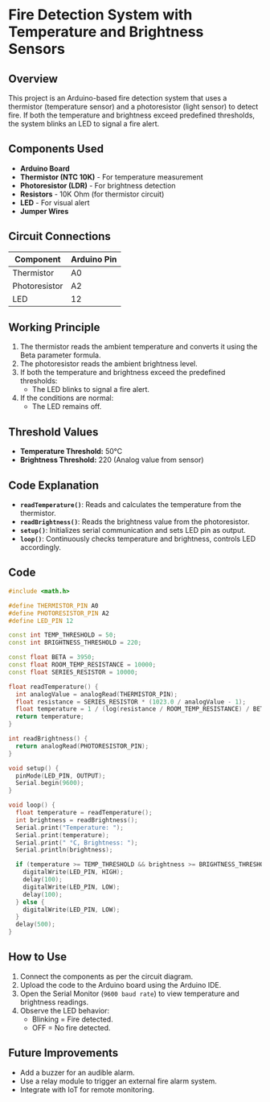 # Fire Detection System with Temperature and Brightness Sensors

## Overview
This project is an Arduino-based fire detection system that uses a thermistor (temperature sensor) and a photoresistor (light sensor) to detect fire. If both the temperature and brightness exceed predefined thresholds, the system blinks an LED to signal a fire alert.

## Components Used
- **Arduino Board**
- **Thermistor (NTC 10K)** - For temperature measurement
- **Photoresistor (LDR)** - For brightness detection
- **Resistors** - 10K Ohm (for thermistor circuit)
- **LED** - For visual alert
- **Jumper Wires**

## Circuit Connections
| Component          | Arduino Pin |
|-------------------|------------|
| Thermistor       | A0         |
| Photoresistor   | A2         |
| LED             | 12         |

## Working Principle
1. The thermistor reads the ambient temperature and converts it using the Beta parameter formula.
2. The photoresistor reads the ambient brightness level.
3. If both the temperature and brightness exceed the predefined thresholds:
   - The LED blinks to signal a fire alert.
4. If the conditions are normal:
   - The LED remains off.

## Threshold Values
- **Temperature Threshold:** 50°C
- **Brightness Threshold:** 220 (Analog value from sensor)

## Code Explanation
- **`readTemperature()`**: Reads and calculates the temperature from the thermistor.
- **`readBrightness()`**: Reads the brightness value from the photoresistor.
- **`setup()`**: Initializes serial communication and sets LED pin as output.
- **`loop()`**: Continuously checks temperature and brightness, controls LED accordingly.

## Code
```cpp
#include <math.h>

#define THERMISTOR_PIN A0   
#define PHOTORESISTOR_PIN A2
#define LED_PIN 12           

const int TEMP_THRESHOLD = 50;  
const int BRIGHTNESS_THRESHOLD = 220;

const float BETA = 3950;     
const float ROOM_TEMP_RESISTANCE = 10000;
const float SERIES_RESISTOR = 10000;  

float readTemperature() {
  int analogValue = analogRead(THERMISTOR_PIN);
  float resistance = SERIES_RESISTOR * (1023.0 / analogValue - 1);
  float temperature = 1 / (log(resistance / ROOM_TEMP_RESISTANCE) / BETA + 1 / 298.15) - 273.15;
  return temperature;
}

int readBrightness() {
  return analogRead(PHOTORESISTOR_PIN);
}

void setup() {
  pinMode(LED_PIN, OUTPUT);
  Serial.begin(9600);
}

void loop() {
  float temperature = readTemperature();
  int brightness = readBrightness();
  Serial.print("Temperature: ");
  Serial.print(temperature);
  Serial.print(" °C, Brightness: ");
  Serial.println(brightness);

  if (temperature >= TEMP_THRESHOLD && brightness >= BRIGHTNESS_THRESHOLD) {
    digitalWrite(LED_PIN, HIGH);
    delay(100);
    digitalWrite(LED_PIN, LOW);
    delay(100);
  } else {
    digitalWrite(LED_PIN, LOW);
  }
  delay(500);
}
```

## How to Use
1. Connect the components as per the circuit diagram.
2. Upload the code to the Arduino board using the Arduino IDE.
3. Open the Serial Monitor (`9600 baud rate`) to view temperature and brightness readings.
4. Observe the LED behavior:
   - Blinking = Fire detected.
   - OFF = No fire detected.

## Future Improvements
- Add a buzzer for an audible alarm.
- Use a relay module to trigger an external fire alarm system.
- Integrate with IoT for remote monitoring.